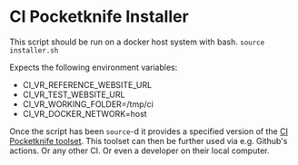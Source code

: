 # CI Pocketknife Installer


This script should be run on a docker host system with bash.
```source installer.sh```

Expects the following environment variables:

- CI_VR_REFERENCE_WEBSITE_URL
- CI_VR_TEST_WEBSITE_URL
- CI_VR_WORKING_FOLDER=/tmp/ci
- CI_VR_DOCKER_NETWORK=host

Once the script has been `source`-d it provides a specified version of the [CI Pocketknife toolset](https://github.com/iqual-ch/ci-pocketknife). This toolset can then be further used via e.g. Github's actions. Or any other CI. Or even a developer on their local computer.

